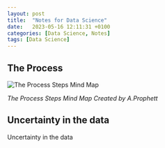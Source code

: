 ```yaml
---
layout: post
title:  "Notes for Data Science"
date:   2023-05-16 12:11:31 +0100
categories: [Data Science, Notes]
tags: [Data Science]
---
```


## The Process
![The Process Steps Mind Map](/Notes_for_Data_Science/Data%20Science%20The%20Process.png)

*The Process Steps Mind Map Created by A.Prophett*

## Uncertainty in the data
Uncertainty in the data